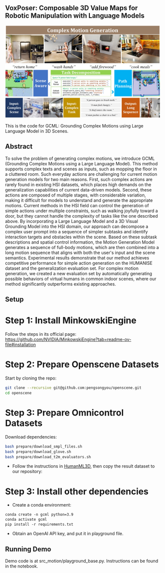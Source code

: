## VoxPoser: Composable 3D Value Maps for Robotic Manipulation with Language Models



<img  src="static\images\fig1.jpg" width="550">

This is the  code for GCML: Grounding Complex Motions using Large Language Model in 3D Scenes.

## Abstract
To solve the problem of generating complex motions, we introduce GCML (Grounding Complex Motions using a Large Language Model). This method supports complex texts and scenes as inputs, such as mopping the floor in a cluttered room. Such everyday actions are challenging for current motion generation models for two main reasons. First, such complex actions are rarely found in existing HSI datasets, which places high demands on the generalization capabilities of current data-driven models. Second, these actions are composed of multiple stages, with considerable variation, making it difficult for models to understand and generate the appropriate motions. Current methods in the HSI field can control the generation of simple actions under multiple constraints, such as walking joyfully toward a door, but they cannot handle the complexity of tasks like the one described above. By incorporating a Large Language Model and a 3D Visual Grounding Model into the HSI domain, our approach can decompose a complex user prompt into a sequence of simpler subtasks and identify interaction targets and obstacles within the scene. Based on these subtask descriptions and spatial control information, the Motion Generation Model generates a sequence of full-body motions, which are then combined into a long motion sequence that aligns with both the user's input and the scene semantics. Experimental results demonstrate that our method achieves competitive performance for simple action generation on the HUMANISE dataset and the generalization evaluation set. For complex motion generation, we created a new evaluation set by automatically generating possible behaviors of virtual humans in common indoor scenes, where our method significantly outperforms existing approaches.

## Setup

# Step 1: Install MinkowskiEngine
Follow the steps in its official page: https://github.com/NVIDIA/MinkowskiEngine?tab=readme-ov-file#installation 

# Step 2: Prepare Openscene Datasets
Start by cloning the repo:
```bash
git clone --recursive git@github.com:pengsongyou/openscene.git
cd openscene
```
# Step 3: Prepare Omnicontrol Datasets
Download dependencies:

```bash
bash prepare/download_smpl_files.sh
bash prepare/download_glove.sh
bash prepare/download_t2m_evaluators.sh
```
- Follow the instructions in [HumanML3D](https://github.com/EricGuo5513/HumanML3D.git),
then copy the result dataset to our repository:

# Step 3: Install other dependencies
- Create a conda environment:
```Shell
conda create -n gcml python=3.9
conda activate gcml
pip install -r requirements.txt
```
- Obtain an OpenAI API key, and put it in playground file.



## Running Demo

Demo code is at src_motion/playground_base.py. Instructions can be found in the notebook.

